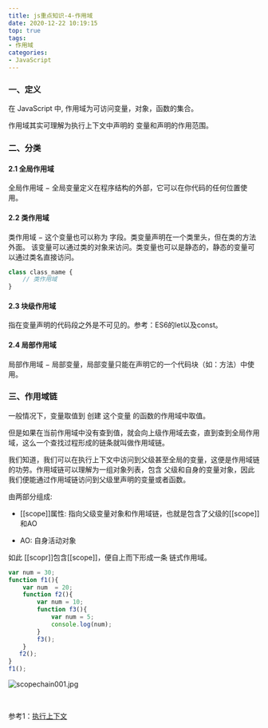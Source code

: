 ```yaml
---
title: js重点知识-4-作用域
date: 2020-12-22 10:19:15
top: true
tags:
- 作用域
categories:
- JavaScript
---
```

### 一、定义
<!--more-->
在 JavaScript 中, 作用域为可访问变量，对象，函数的集合。

作用域其实可理解为执行上下文中声明的 变量和声明的作用范围。

### 二、分类

#### 2.1 全局作用域

全局作用域 − 全局变量定义在程序结构的外部，它可以在你代码的任何位置使用。

#### 2.2 类作用域

类作用域 − 这个变量也可以称为 字段。类变量声明在一个类里头，但在类的方法外面。 该变量可以通过类的对象来访问。类变量也可以是静态的，静态的变量可以通过类名直接访问。

```js
class class_name { 
    // 类作用域
}
```

#### 2.3 块级作用域

指在变量声明的代码段之外是不可见的。参考：ES6的let以及const。

#### 2.4 局部作用域

局部作用域 − 局部变量，局部变量只能在声明它的一个代码块（如：方法）中使用。

### 三、作用域链

一般情况下，变量取值到 创建 这个变量 的函数的作用域中取值。

但是如果在当前作用域中没有查到值，就会向上级作用域去查，直到查到全局作用域，这么一个查找过程形成的链条就叫做作用域链。

我们知道，我们可以在执行上下文中访问到父级甚至全局的变量，这便是作用域链的功劳。作用域链可以理解为一组对象列表，包含 父级和自身的变量对象，因此我们便能通过作用域链访问到父级里声明的变量或者函数。

由两部分组成:

- [[scope]]属性: 指向父级变量对象和作用域链，也就是包含了父级的[[scope]]和AO

- AO: 自身活动对象

如此 [[scopr]]包含[[scope]]，便自上而下形成一条 链式作用域。

```js
var num = 30;
function f1(){
    var num  = 20;
    function f2(){
        var num = 10;
        function f3(){
            var num = 5;
            console.log(num);
        }
        f3();
    }
   f2();
}
f1();
```

![scopechain001.jpg](http://alivnram-test.oss-cn-beijing.aliyuncs.com/alivnblog/scopechain001.jpg)

<br/>

参考1：[执行上下文]()

